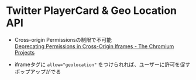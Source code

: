 # Twitter PlayerCard & Geo Location API

* Cross-origin Permissionsの制限で不可能  
[Deprecating Permissions in Cross\-Origin Iframes \- The Chromium Projects](https://sites.google.com/a/chromium.org/dev/Home/chromium-security/deprecating-permissions-in-cross-origin-iframes)

* iframeタグに `allow="geolocation"` をつけられれば、ユーザーに許可を促すポップアップがでる